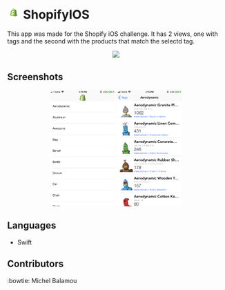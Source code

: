 # <img src="images/screenshots/logo.png" width="30px" height="30px"/> ShopifyIOS

  This app was made for the Shopify iOS challenge. It has 2 views, one with tags and the second with the products that match the selectd tag. 

  <p align="center">
  <img src="images/screenshots/ShopifyIOS.gif" width="30%"/>
  </p>

## Screenshots

  <p align="center">
  <img src="images/screenshots/tags.PNG" width="30%"/> <img src="images/screenshots/product.PNG" width="30%"/>
  </p>

## Languages

  - Swift

## Contributors
  :bowtie: Michel Balamou
